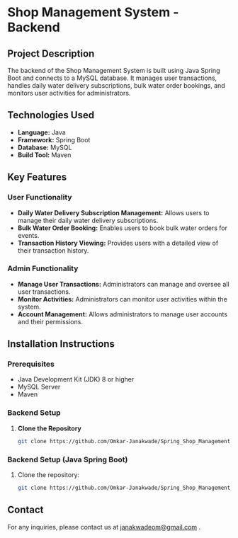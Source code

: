 # Shop Management System - Backend

## Project Description
The backend of the Shop Management System is built using Java Spring Boot and connects to a MySQL database. It manages user transactions, handles daily water delivery subscriptions, bulk water order bookings, and monitors user activities for administrators.

## Technologies Used
- **Language:** Java
- **Framework:** Spring Boot
- **Database:** MySQL
- **Build Tool:** Maven


## Key Features
### User Functionality
- **Daily Water Delivery Subscription Management:** Allows users to manage their daily water delivery subscriptions.
- **Bulk Water Order Booking:** Enables users to book bulk water orders for events.
- **Transaction History Viewing:** Provides users with a detailed view of their transaction history.

### Admin Functionality
- **Manage User Transactions:** Administrators can manage and oversee all user transactions.
- **Monitor Activities:** Administrators can monitor user activities within the system.
- **Account Management:** Allows administrators to manage user accounts and their permissions.


## Installation Instructions

### Prerequisites
- Java Development Kit (JDK) 8 or higher
- MySQL Server
- Maven

### Backend Setup

1. **Clone the Repository**
   ```bash
   git clone https://github.com/Omkar-Janakwade/Spring_Shop_Management_System_Backend.git


### Backend Setup (Java Spring Boot)
1. Clone the repository:
   ```bash
   git clone https://github.com/Omkar-Janakwade/Spring_Shop_Management_System_Backend.git

   
## Contact
For any inquiries, please contact us at janakwadeom@gmail.com .
